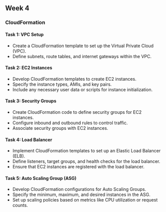 
## Week 4
### CloudFormation

#### Task 1: VPC Setup
- Create a CloudFormation template to set up the Virtual Private Cloud (VPC).
- Define subnets, route tables, and internet gateways within the VPC.

#### Task 2: EC2 Instances
- Develop CloudFormation templates to create EC2 instances.
- Specify the instance types, AMIs, and key pairs.
- Include any necessary user data or scripts for instance initialization.

#### Task 3: Security Groups
- Create CloudFormation code to define security groups for EC2 instances.
- Configure inbound and outbound rules to control traffic.
- Associate security groups with EC2 instances.

#### Task 4: Load Balancer
- Implement CloudFormation templates to set up an Elastic Load Balancer (ELB).
- Define listeners, target groups, and health checks for the load balancer.
- Ensure that EC2 instances are registered with the load balancer.

#### Task 5: Auto Scaling Group (ASG)
- Develop CloudFormation configurations for Auto Scaling Groups.
- Specify the minimum, maximum, and desired instances in the ASG.
- Set up scaling policies based on metrics like CPU utilization or request counts.
